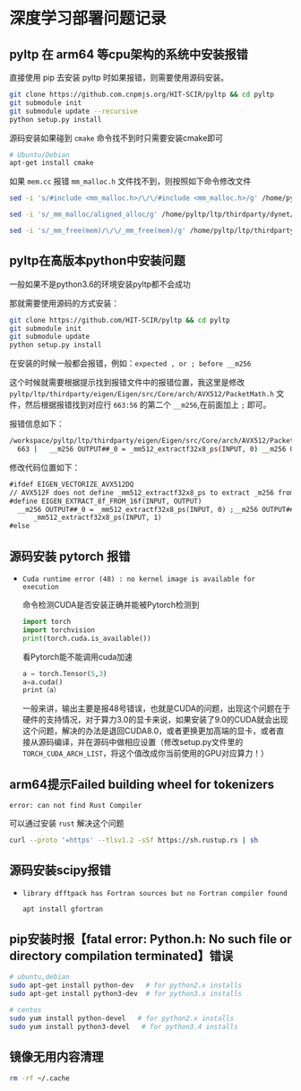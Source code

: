 # 深度学习部署问题记录


## pyltp 在 arm64 等cpu架构的系统中安装报错

直接使用 pip 去安装 pyltp 时如果报错，则需要使用源码安装。

```bash
git clone https://github.com.cnpmjs.org/HIT-SCIR/pyltp && cd pyltp
git submodule init
git submodule update --recursive
python setup.py install
```

源码安装如果碰到 `cmake` 命令找不到时只需要安装cmake即可

```bash
# Ubuntu/Debian
apt-get install cmake
```

如果 `mem.cc` 报错 `mm_malloc.h` 文件找不到，则按照如下命令修改文件

```bash
sed -i 's/#include <mm_malloc.h>/\/\/#include <mm_malloc.h>/g' /home/pyltp/ltp/thirdparty/dynet/dynet/mem.cc

sed -i 's/_mm_malloc/aligned_alloc/g' /home/pyltp/ltp/thirdparty/dynet/dynet/mem.cc

sed -i 's/_mm_free(mem)/\/\/_mm_free(mem)/g' /home/pyltp/ltp/thirdparty/dynet/dynet/mem.cc
```

## pyltp在高版本python中安装问题

一般如果不是python3.6的环境安装pyltp都不会成功

那就需要使用源码的方式安装：

```bash
git clone https://github.com/HIT-SCIR/pyltp && cd pyltp
git submodule init
git submodule update
python setup.py install
```

在安装的时候一般都会报错，例如：`expected , or ; before __m256`

这个时候就需要根据提示找到报错文件中的报错位置，我这里是修改 `pyltp/ltp/thirdparty/eigen/Eigen/src/Core/arch/AVX512/PacketMath.h` 文件，然后根据报错找到对应行 `663:56` 的第二个 `__m256`,在前面加上 `;` 即可。

报错信息如下：

```bash
/workspace/pyltp/ltp/thirdparty/eigen/Eigen/src/Core/arch/AVX512/PacketMath.h:663:56: error: expected ‘,’ or ‘;’ before ‘__m256’
  663 |   __m256 OUTPUT##_0 = _mm512_extractf32x8_ps(INPUT, 0) __m256 OUTPUT##_1 = \
```

修改代码位置如下：

```txt
#ifdef EIGEN_VECTORIZE_AVX512DQ
// AVX512F does not define _mm512_extractf32x8_ps to extract _m256 from _m512
#define EIGEN_EXTRACT_8f_FROM_16f(INPUT, OUTPUT)                           \
  __m256 OUTPUT##_0 = _mm512_extractf32x8_ps(INPUT, 0) ;__m256 OUTPUT##_1 = \
      _mm512_extractf32x8_ps(INPUT, 1)
#else
```

## 源码安装 pytorch 报错

* `Cuda runtime error (48) : no kernel image is available for execution`

    命令检测CUDA是否安装正确并能被Pytorch检测到

    ```python
    import torch
    import torchvision
    print(torch.cuda.is_available())
    ```

    看Pytorch能不能调用cuda加速

    ```python
    a = torch.Tensor(5,3)
    a=a.cuda()
    print（a）
    ```

    一般来讲，输出主要是报48号错误，也就是CUDA的问题，出现这个问题在于硬件的支持情况，对于算力3.0的显卡来说，如果安装了9.0的CUDA就会出现这个问题，解决的办法是退回CUDA8.0，或者更换更加高端的显卡，或者直接从源码编译，并在源码中做相应设置（修改setup.py文件里的`TORCH_CUDA_ARCH_LIST`，将这个值改成你当前使用的GPU对应算力！）

## arm64提示Failed building wheel for tokenizers

`error: can not find Rust Compiler` 

可以通过安装 `rust` 解决这个问题

```bash
curl --proto '=https' --tlsv1.2 -sSf https://sh.rustup.rs | sh
```

## 源码安装scipy报错

* `library dfftpack has Fortran sources but no Fortran compiler found`

    ```bash
    apt install gfortran
    ```

## pip安装时报【fatal error: Python.h: No such file or directory compilation terminated】错误

```bash
# ubuntu,debian
sudo apt-get install python-dev   # for python2.x installs
sudo apt-get install python3-dev  # for python3.x installs

# centos
sudo yum install python-devel   # for python2.x installs
sudo yum install python3-devel   # for python3.4 installs
```

## 镜像无用内容清理

```bash
rm -rf ~/.cache
```